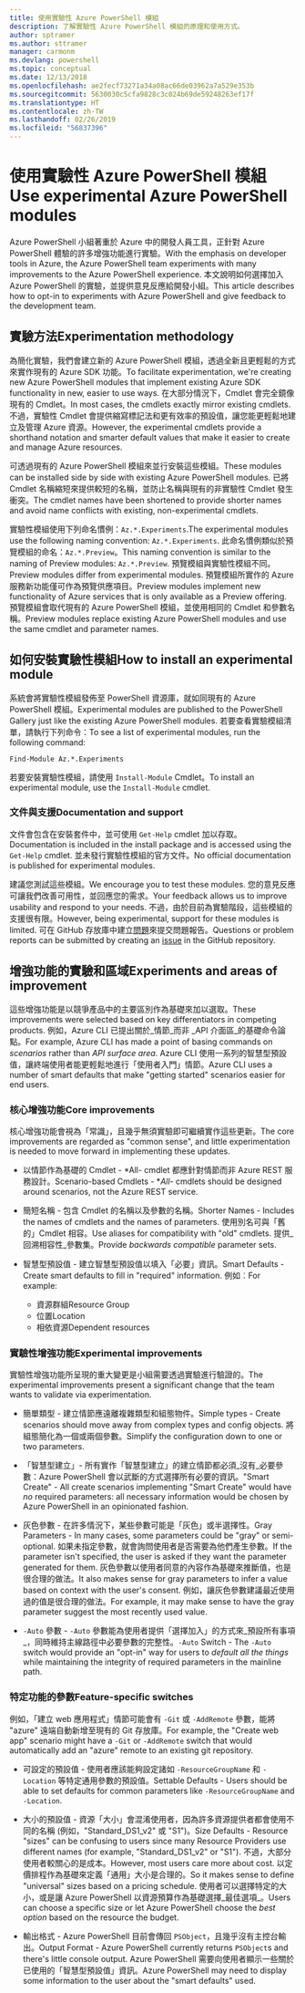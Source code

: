 ```yaml
---
title: 使用實驗性 Azure PowerShell 模組
description: 了解實驗性 Azure PowerShell 模組的原理和使用方式。
author: sptramer
ms.author: sttramer
manager: carmonm
ms.devlang: powershell
ms.topic: conceptual
ms.date: 12/13/2018
ms.openlocfilehash: ae2fecf73271a34a08ac66de03962a7a529e353b
ms.sourcegitcommit: 5630030c5cfa9828c3c024b69de59248263ef17f
ms.translationtype: HT
ms.contentlocale: zh-TW
ms.lasthandoff: 02/26/2019
ms.locfileid: "56837396"
---
```

# <a name="use-experimental-azure-powershell-modules"></a><span data-ttu-id="901f0-103">使用實驗性 Azure PowerShell 模組</span><span class="sxs-lookup"><span data-stu-id="901f0-103">Use experimental Azure PowerShell modules</span></span>

<span data-ttu-id="901f0-104">Azure PowerShell 小組著重於 Azure 中的開發人員工具，正針對 Azure PowerShell 體驗的許多增強功能進行實驗。</span><span class="sxs-lookup"><span data-stu-id="901f0-104">With the emphasis on developer tools in Azure, the Azure PowerShell team experiments with many improvements to the Azure PowerShell experience.</span></span> <span data-ttu-id="901f0-105">本文說明如何選擇加入 Azure PowerShell 的實驗，並提供意見反應給開發小組。</span><span class="sxs-lookup"><span data-stu-id="901f0-105">This article describes how to opt-in to experiments with Azure PowerShell and give feedback to the development team.</span></span>

## <a name="experimentation-methodology"></a><span data-ttu-id="901f0-106">實驗方法</span><span class="sxs-lookup"><span data-stu-id="901f0-106">Experimentation methodology</span></span>

<span data-ttu-id="901f0-107">為簡化實驗，我們會建立新的 Azure PowerShell 模組，透過全新且更輕鬆的方式來實作現有的 Azure SDK 功能。</span><span class="sxs-lookup"><span data-stu-id="901f0-107">To facilitate experimentation, we're creating new Azure PowerShell modules that implement existing Azure SDK functionality in new, easier to use ways.</span></span> <span data-ttu-id="901f0-108">在大部分情況下，Cmdlet 會完全鏡像現有的 Cmdlet。</span><span class="sxs-lookup"><span data-stu-id="901f0-108">In most cases, the cmdlets exactly mirror existing cmdlets.</span></span> <span data-ttu-id="901f0-109">不過，實驗性 Cmdlet 會提供縮寫標記法和更有效率的預設值，讓您能更輕鬆地建立及管理 Azure 資源。</span><span class="sxs-lookup"><span data-stu-id="901f0-109">However, the experimental cmdlets provide a shorthand notation and smarter default values that make it easier to create and manage Azure resources.</span></span>

<span data-ttu-id="901f0-110">可透過現有的 Azure PowerShell 模組來並行安裝這些模組。</span><span class="sxs-lookup"><span data-stu-id="901f0-110">These modules can be installed side by side with existing Azure PowerShell modules.</span></span> <span data-ttu-id="901f0-111">已將 Cmdlet 名稱縮短來提供較短的名稱，並防止名稱與現有的非實驗性 Cmdlet 發生衝突。</span><span class="sxs-lookup"><span data-stu-id="901f0-111">The cmdlet names have been shortened to provide shorter names and avoid name conflicts with existing, non-experimental cmdlets.</span></span>

<span data-ttu-id="901f0-112">實驗性模組使用下列命名慣例：`Az.*.Experiments`.</span><span class="sxs-lookup"><span data-stu-id="901f0-112">The experimental modules use the following naming convention: `Az.*.Experiments`.</span></span> <span data-ttu-id="901f0-113">此命名慣例類似於預覽模組的命名：`Az.*.Preview`。</span><span class="sxs-lookup"><span data-stu-id="901f0-113">This naming convention is similar to the naming of Preview modules: `Az.*.Preview`.</span></span> <span data-ttu-id="901f0-114">預覽模組與實驗性模組不同。</span><span class="sxs-lookup"><span data-stu-id="901f0-114">Preview modules differ from experimental modules.</span></span> <span data-ttu-id="901f0-115">預覽模組所實作的 Azure 服務新功能僅可作為預覽供應項目。</span><span class="sxs-lookup"><span data-stu-id="901f0-115">Preview modules implement new functionality of Azure services that is only available as a Preview offering.</span></span> <span data-ttu-id="901f0-116">預覽模組會取代現有的 Azure PowerShell 模組，並使用相同的 Cmdlet 和參數名稱。</span><span class="sxs-lookup"><span data-stu-id="901f0-116">Preview modules replace existing Azure PowerShell modules and use the same cmdlet and parameter names.</span></span>

## <a name="how-to-install-an-experimental-module"></a><span data-ttu-id="901f0-117">如何安裝實驗性模組</span><span class="sxs-lookup"><span data-stu-id="901f0-117">How to install an experimental module</span></span>

<span data-ttu-id="901f0-118">系統會將實驗性模組發佈至 PowerShell 資源庫，就如同現有的 Azure PowerShell 模組。</span><span class="sxs-lookup"><span data-stu-id="901f0-118">Experimental modules are published to the PowerShell Gallery just like the existing Azure PowerShell modules.</span></span> <span data-ttu-id="901f0-119">若要查看實驗模組清單，請執行下列命令：</span><span class="sxs-lookup"><span data-stu-id="901f0-119">To see a list of experimental modules, run the following command:</span></span>

```azurepowershell-interactive
Find-Module Az.*.Experiments
```

<span data-ttu-id="901f0-120">若要安裝實驗性模組，請使用 `Install-Module` Cmdlet。</span><span class="sxs-lookup"><span data-stu-id="901f0-120">To install an experimental module, use the `Install-Module` cmdlet.</span></span>

### <a name="documentation-and-support"></a><span data-ttu-id="901f0-121">文件與支援</span><span class="sxs-lookup"><span data-stu-id="901f0-121">Documentation and support</span></span>

<span data-ttu-id="901f0-122">文件會包含在安裝套件中，並可使用 `Get-Help` cmdlet 加以存取。</span><span class="sxs-lookup"><span data-stu-id="901f0-122">Documentation is included in the install package and is accessed using the `Get-Help` cmdlet.</span></span> <span data-ttu-id="901f0-123">並未發行實驗性模組的官方文件。</span><span class="sxs-lookup"><span data-stu-id="901f0-123">No official documentation is published for experimental modules.</span></span>

<span data-ttu-id="901f0-124">建議您測試這些模組。</span><span class="sxs-lookup"><span data-stu-id="901f0-124">We encourage you to test these modules.</span></span> <span data-ttu-id="901f0-125">您的意見反應可讓我們改善可用性，並回應您的需求。</span><span class="sxs-lookup"><span data-stu-id="901f0-125">Your feedback allows us to improve usability and respond to your needs.</span></span> <span data-ttu-id="901f0-126">不過，由於目前為實驗階段，這些模組的支援很有限。</span><span class="sxs-lookup"><span data-stu-id="901f0-126">However, being experimental, support for these modules is limited.</span></span> <span data-ttu-id="901f0-127">可在 GitHub 存放庫中建立[問題](https://github.com/Azure/azure-powershell/issues)來提交問題報告。</span><span class="sxs-lookup"><span data-stu-id="901f0-127">Questions or problem reports can be submitted by creating an [issue](https://github.com/Azure/azure-powershell/issues) in the GitHub repository.</span></span>

## <a name="experiments-and-areas-of-improvement"></a><span data-ttu-id="901f0-128">增強功能的實驗和區域</span><span class="sxs-lookup"><span data-stu-id="901f0-128">Experiments and areas of improvement</span></span>

<span data-ttu-id="901f0-129">這些增強功能是以競爭產品中的主要區別作為基礎來加以選取。</span><span class="sxs-lookup"><span data-stu-id="901f0-129">These improvements were selected based on key differentiators in competing products.</span></span> <span data-ttu-id="901f0-130">例如，Azure CLI 已提出關於_情節_而非 _API 介面區_的基礎命令論點。</span><span class="sxs-lookup"><span data-stu-id="901f0-130">For example, Azure CLI has made a point of basing commands on _scenarios_ rather than _API surface area_.</span></span>
<span data-ttu-id="901f0-131">Azure CLI 使用一系列的智慧型預設值，讓終端使用者能更輕鬆地進行「使用者入門」情節。</span><span class="sxs-lookup"><span data-stu-id="901f0-131">Azure CLI uses a number of smart defaults that make "getting started" scenarios easier for end users.</span></span>

### <a name="core-improvements"></a><span data-ttu-id="901f0-132">核心增強功能</span><span class="sxs-lookup"><span data-stu-id="901f0-132">Core improvements</span></span>

<span data-ttu-id="901f0-133">核心增強功能會視為「常識」，且幾乎無須實驗即可繼續實作這些更新。</span><span class="sxs-lookup"><span data-stu-id="901f0-133">The core improvements are regarded as "common sense", and little experimentation is needed to move forward in implementing these updates.</span></span>

- <span data-ttu-id="901f0-134">以情節作為基礎的 Cmdlet - \*All- cmdlet 都應針對情節而非 Azure REST 服務設計。</span><span class="sxs-lookup"><span data-stu-id="901f0-134">Scenario-based Cmdlets - \**All*- cmdlets should be designed around scenarios, not the Azure REST service.</span></span>

- <span data-ttu-id="901f0-135">簡短名稱 - 包含 Cmdlet 的名稱以及參數的名稱。</span><span class="sxs-lookup"><span data-stu-id="901f0-135">Shorter Names - Includes the names of cmdlets and the names of parameters.</span></span>
  <span data-ttu-id="901f0-136">使用別名可與「舊的」Cmdlet 相容。</span><span class="sxs-lookup"><span data-stu-id="901f0-136">Use aliases for compatibility with "old" cmdlets.</span></span> <span data-ttu-id="901f0-137">提供_回溯相容性_參數集。</span><span class="sxs-lookup"><span data-stu-id="901f0-137">Provide _backwards compatible_ parameter sets.</span></span>

- <span data-ttu-id="901f0-138">智慧型預設值 - 建立智慧型預設值以填入「必要」資訊。</span><span class="sxs-lookup"><span data-stu-id="901f0-138">Smart Defaults - Create smart defaults to fill in "required" information.</span></span> <span data-ttu-id="901f0-139">例如︰</span><span class="sxs-lookup"><span data-stu-id="901f0-139">For example:</span></span>
  - <span data-ttu-id="901f0-140">資源群組</span><span class="sxs-lookup"><span data-stu-id="901f0-140">Resource Group</span></span>
  - <span data-ttu-id="901f0-141">位置</span><span class="sxs-lookup"><span data-stu-id="901f0-141">Location</span></span>
  - <span data-ttu-id="901f0-142">相依資源</span><span class="sxs-lookup"><span data-stu-id="901f0-142">Dependent resources</span></span>

### <a name="experimental-improvements"></a><span data-ttu-id="901f0-143">實驗性增強功能</span><span class="sxs-lookup"><span data-stu-id="901f0-143">Experimental improvements</span></span>

<span data-ttu-id="901f0-144">實驗性增強功能所呈現的重大變更是小組需要透過實驗進行驗證的。</span><span class="sxs-lookup"><span data-stu-id="901f0-144">The experimental improvements present a significant change that the team wants to validate via experimentation.</span></span>

- <span data-ttu-id="901f0-145">簡單類型 - 建立情節應遠離複雜類型和組態物件。</span><span class="sxs-lookup"><span data-stu-id="901f0-145">Simple types - Create scenarios should move away from complex types and config objects.</span></span> <span data-ttu-id="901f0-146">將組態簡化為一個或兩個參數。</span><span class="sxs-lookup"><span data-stu-id="901f0-146">Simplify the configuration down to one or two parameters.</span></span>

- <span data-ttu-id="901f0-147">「智慧型建立」- 所有實作「智慧型建立」的建立情節都必須_沒有_必要參數：Azure PowerShell 會以武斷的方式選擇所有必要的資訊。</span><span class="sxs-lookup"><span data-stu-id="901f0-147">"Smart Create" - All create scenarios implementing "Smart Create" would have _no_ required parameters: all necessary information would be chosen by Azure PowerShell in an opinionated fashion.</span></span>

- <span data-ttu-id="901f0-148">灰色參數 - 在許多情況下，某些參數可能是「灰色」或半選擇性。</span><span class="sxs-lookup"><span data-stu-id="901f0-148">Gray Parameters - In many cases, some parameters could be "gray" or semi-optional.</span></span> <span data-ttu-id="901f0-149">如果未指定參數，就會詢問使用者是否需要為他們產生參數。</span><span class="sxs-lookup"><span data-stu-id="901f0-149">If the parameter isn't specified, the user is asked if they want the parameter generated for them.</span></span> <span data-ttu-id="901f0-150">灰色參數以使用者同意的內容作為基礎來推斷值，也是很合理的做法。</span><span class="sxs-lookup"><span data-stu-id="901f0-150">It also makes sense for gray parameters to infer a value based on context with the user's consent.</span></span>
  <span data-ttu-id="901f0-151">例如，讓灰色參數建議最近使用過的值是很合理的做法。</span><span class="sxs-lookup"><span data-stu-id="901f0-151">For example, it may make sense to have the gray parameter suggest the most recently used value.</span></span>

- <span data-ttu-id="901f0-152">`-Auto` 參數 - `-Auto` 參數能為使用者提供「選擇加入」的方式來_預設所有事項_，同時維持主線路徑中必要參數的完整性。</span><span class="sxs-lookup"><span data-stu-id="901f0-152">`-Auto` Switch - The `-Auto` switch would provide an "opt-in" way for users to _default all the things_ while maintaining the integrity of required parameters in the mainline path.</span></span>

### <a name="feature-specific-switches"></a><span data-ttu-id="901f0-153">特定功能的參數</span><span class="sxs-lookup"><span data-stu-id="901f0-153">Feature-specific switches</span></span>

<span data-ttu-id="901f0-154">例如，「建立 web 應用程式」情節可能會有 `-Git` 或 `-AddRemote` 參數，能將 "azure" 遠端自動新增至現有的 Git 存放庫。</span><span class="sxs-lookup"><span data-stu-id="901f0-154">For example, the "Create web app" scenario might have a `-Git` or `-AddRemote` switch that would automatically add an "azure" remote to an existing git repository.</span></span>

- <span data-ttu-id="901f0-155">可設定的預設值 - 使用者應該能夠設定諸如 `-ResourceGroupName` 和 `-Location` 等特定通用參數的預設值。</span><span class="sxs-lookup"><span data-stu-id="901f0-155">Settable Defaults - Users should be able to set defaults for common parameters like `-ResourceGroupName` and `-Location`.</span></span>

- <span data-ttu-id="901f0-156">大小的預設值 - 資源「大小」會混淆使用者，因為許多資源提供者都會使用不同的名稱 (例如，"Standard\_DS1\_v2" 或 "S1")。</span><span class="sxs-lookup"><span data-stu-id="901f0-156">Size Defaults - Resource "sizes" can be confusing to users since many Resource Providers use different names (for example, "Standard\_DS1\_v2" or "S1").</span></span> <span data-ttu-id="901f0-157">不過，大部分使用者較關心的是成本。</span><span class="sxs-lookup"><span data-stu-id="901f0-157">However, most users care more about cost.</span></span> <span data-ttu-id="901f0-158">以定價排程作為基礎來定義「通用」大小是合理的。</span><span class="sxs-lookup"><span data-stu-id="901f0-158">So it makes sense to define "universal" sizes based on a pricing schedule.</span></span> <span data-ttu-id="901f0-159">使用者可以選擇特定的大小，或是讓 Azure PowerShell 以資源預算作為基礎選擇_最佳選項_。</span><span class="sxs-lookup"><span data-stu-id="901f0-159">Users can choose a specific size or let Azure PowerShell choose the _best option_ based on the resource the budget.</span></span>

- <span data-ttu-id="901f0-160">輸出格式 - Azure PowerShell 目前會傳回 `PSObject`，且幾乎沒有主控台輸出。</span><span class="sxs-lookup"><span data-stu-id="901f0-160">Output Format - Azure PowerShell currently returns `PSObject`s and there's little console output.</span></span> <span data-ttu-id="901f0-161">Azure PowerShell 需要向使用者顯示一些關於已使用的「智慧型預設值」資訊。</span><span class="sxs-lookup"><span data-stu-id="901f0-161">Azure PowerShell may need to display some information to the user about the "smart defaults" used.</span></span>
